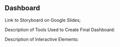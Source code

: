 ## Dashboard


Link to Storyboard on Google Slides;


Description of Tools Used to Create Final Dashboard:


Description of Interactive Elements:
